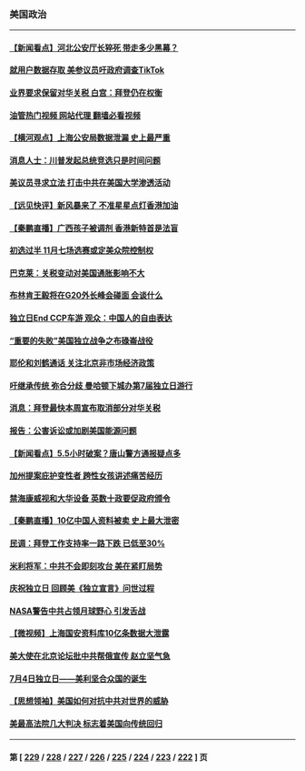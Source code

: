 ### 美国政治
---
#### [【新闻看点】河北公安厅长猝死 带走多少黑幕？](../../pages/ncid1078159/n13774333.md?07061645) 
#### [就用户数据存取 美参议员吁政府调查TikTok](../../pages/ncid1078159/n13774633.md?07061645) 
#### [业界要求保留对华关税 白宫：拜登仍在权衡](../../pages/ncid1078159/n13774479.md?07061645) 
#### [油管热门视频 网站代理 翻墙必看视频](http://209.222.30.114:81/youtube.html?07061645)
#### [【横河观点】上海公安局数据泄漏 史上最严重](../../pages/ncid1078159/n13774347.md?07061645) 
#### [消息人士：川普发起总统竞选只是时间问题](../../pages/ncid1078159/n13774345.md?07061645) 
#### [美议员寻求立法 打击中共在美国大学渗透活动](../../pages/ncid1078159/n13774298.md?07061645) 
#### [【远见快评】新风暴来了 不准星星点灯香港加油](../../pages/ncid1078159/n13774321.md?07061645) 
#### [【秦鹏直播】广西孩子被调剂 香港新特首是法盲](../../pages/ncid1078159/n13774340.md?07061645) 
#### [初选过半 11月七场选赛或定美众院控制权](../../pages/ncid1078159/n13774132.md?07061645) 
#### [巴克莱：关税变动对美国通胀影响不大](../../pages/ncid1078159/n13774227.md?07061645) 
#### [布林肯王毅将在G20外长峰会碰面 会谈什么](../../pages/ncid1078159/n13774153.md?07061645) 
#### [独立日End CCP车游 观众：中国人的自由表达](../../pages/ncid1078159/n13773889.md?07061645) 
#### [“重要的失败”美国独立战争之布碌崙战役](../../pages/ncid1078159/n13773793.md?07061645) 
#### [耶伦和刘鹤通话 关注北京非市场经济政策](../../pages/ncid1078159/n13773808.md?07061645) 
#### [吁继承传统 弥合分歧 曼哈顿下城办第7届独立日游行](../../pages/ncid1078159/n13773784.md?07061645) 
#### [消息：拜登最快本周宣布取消部分对华关税](../../pages/ncid1078159/n13773604.md?07061645) 
#### [报告：公害诉讼或加剧美国能源问题](../../pages/ncid1078159/n13773723.md?07061645) 
#### [【新闻看点】5.5小时破案？唐山警方通报疑点多](../../pages/ncid1078159/n13773559.md?07061645) 
#### [加州提案庇护变性者 跨性女孩讲述痛苦经历](../../pages/ncid1078159/n13773685.md?07061645) 
#### [禁海康威视和大华设备 英数十政要促政府颁令](../../pages/ncid1078159/n13773576.md?07061645) 
#### [【秦鹏直播】10亿中国人资料被卖 史上最大泄密](../../pages/ncid1078159/n13773552.md?07061645) 
#### [民调：拜登工作支持率一路下跌 已低至30%](../../pages/ncid1078159/n13773425.md?07061645) 
#### [米利将军：中共不会即刻攻台 美在紧盯局势](../../pages/ncid1078159/n13773470.md?07061645) 
#### [庆祝独立日 回顾美《独立宣言》问世过程](../../pages/ncid1078159/n13772894.md?07061645) 
#### [NASA警告中共占领月球野心 引发舌战](../../pages/ncid1078159/n13773445.md?07061645) 
#### [【微视频】上海国安资料库10亿条数据大泄露](../../pages/ncid1078159/n13772852.md?07061645) 
#### [美大使在北京论坛批中共帮俄宣传 赵立坚气急](../../pages/ncid1078159/n13773309.md?07061645) 
#### [7月4日独立日——美利坚合众国的诞生](../../pages/ncid1078159/n13772785.md?07061645) 
#### [【思想领袖】美国如何对抗中共对世界的威胁](../../pages/ncid1078159/n13751729.md?07061645) 
#### [美最高法院几大判决 标志着美国向传统回归](../../pages/ncid1078159/n13770968.md?07061645) 

---
#### 第 [ [229](./229.md?07061645) / [228](./228.md?07061645) / [227](./227.md?07061645) / [226](./226.md?07061645) / [225](./225.md?07061645) / [224](./224.md?07061645) / [223](./223.md?07061645) / [222](./222.md?07061645) ] 页
